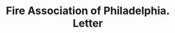---
doi: 10.7916/D8V99M7W
date_other: '1880'
date_other_textual: 1880-1889
form: correspondence
genre:
- Letters (correspondence)
name:
- Fire Association of Philadelphia
object_in_context_url: https://biggert.cul.columbia.edu/items/view/ave_biggert_01397
subject_hierarchical_geographic:
- Philadelphia, Pennsylvania, United States
subject_name:
- Fire Association of Philadelphia
title: Fire Association of Philadelphia. Letter
sort_title: Fire Association of Philadelphia. Letter
call_number: ave_biggert_01397
coordinates:
- 40.00944444444445,-75.13333333333334
pid: ave_biggert_01397
identifiers: ave_biggert_01397
canvas_id: ldpd:396658
permalink: "/items/ave_biggert_01397/"
layout: iiif-image-page
---